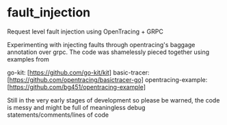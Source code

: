 # fault_injection
Request level fault injection using OpenTracing + GRPC

Experimenting with injecting faults through opentracing's baggage annotation over grpc.
The code was shamelessly pieced together using examples from

go-kit:              [https://github.com/go-kit/kit]
basic-tracer:        [https://github.com/opentracing/basictracer-go]
opentracing-example: [https://github.com/bg451/opentracing-example]

Still in the very early stages of development so please be warned, the code is messy and
might be full of meaningless debug statements/comments/lines of code

